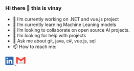 ### Hi there 👋 this is vinay

- 🔭 I’m currently working on .NET and vue.js project
- 🌱 I’m currently learning Machine Leaning models
- 👯 I’m looking to collaborate on open source AI projects.
- 🤔 I’m looking for help with  projects
- 💬 Ask me about git, java, c#, vue.js, sql
- 📫 How to reach me:
  <p align="left"> 
 <a href="https://www.linkedin.com/in/vinay-kumar3757">
    <img src="https://github.com/chelpuri/chelpuri/blob/main/LI-In-Bug.png" alt="linkedin" height="26px" width="30px" />
 </a>
 <a href="mailto: vinay21031998@gmail.com">
    <img src="https://github.com/chelpuri/chelpuri/blob/main/gmail_logo.png" alt="gmail" height="29px" width="29px" />
 </a>
 
 </p>

